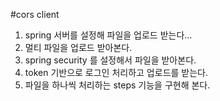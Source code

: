 #cors client

1. spring 서버를 설정해 파일을 업로드 받는다...
2. 멀티 파일을 업로드 받아본다.
3. spring security 를 설정해서 파일을 받아본다.
4. token 기반으로 로그인 처리하고 업로드를 받는다.
5. 파일을 하나씩 처리하는 steps 기능을 구현해 본다.
